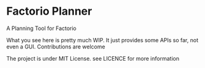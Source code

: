 # Factorio Planner

A Planning Tool for Factorio

What you see here is pretty much WIP. It just provides some APIs so far, not even a GUI. Contributions are welcome

The project is under MIT License. see LICENCE for more information
